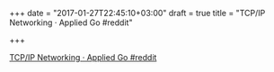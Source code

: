 +++
date = "2017-01-27T22:45:10+03:00"
draft = true
title = "TCP/IP Networking · Applied Go  #reddit"

+++

<p><a href="https://t.co/hK6WBKCNGh">TCP/IP Networking · Applied Go  #reddit</a></p>
